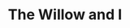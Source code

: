 ---
title: The Willow and I
year: 1947
opening_date: 1947-11-28
closing_date: 1947-12-05
layout: productions
image:
image_caption:
image_credit:
playbill: 
category: 
details:
  Theatre: Theatre Jacksonville
  Venue: Little Theatre
cast:
  Bailey: George Buchanan, Jr.
  Bessie Sutro: Grace E. Miles
  Dr. Oliver: V.A. Norman
  Dr. Trubee: Sven Koller
  Duke Todd: Freddie Milton
  Mabel: Maxine Browning
  Mara Sutro: Marion Albinson Conner
  Millie Sutro: Jewett Ashley
  Robin & Kirkland Todd: James S. Wigg
  Theodore Sutro: Major J. Reiser
  Tinny: Julia C. Tyler
crew:
  Assistant Stage Manager: Florence Wigg
  Curtain: George Buchanan, Sr.
  Director: L. Bramer Carlson
  Lighting controls: 
    - Mickey Mills
    - Su Hawkins
  Make-up: 
    - Beverly Adams
    - Elmo Lehman
    - Elsie Foreman
    - Milton Rehberg
  Portrait of Mrs. Conner: Jay Harder
  Properties: 
    - Anne Anderson
    - Carole Henning
    - Irma Leipold
    - June Stoy
    - Pat Ray
    - Peggy Pate
    - Ruth Buell
    - Suzanne Kahr
    - Velma Henning
  Properties Chairman: Elsie Foreman
  Scene painting and construction: 
    - Bob Booker
    - C. Eugene Sayre
    - Carole Henning
    - Harriet Warner
    - Nina Branch
    - Pat Wilson
    - Suzanne Kahr
    - Vonnie Patton
  Set and Lighting Design: Duke LeBrun
  Sound Effects: 
    - John Leipold
    - Walker Anderson
  Stage Manager: Nina Branch
  Wardrobe: 
    - Jean Edwards
    - Madge Knab
    - Mary Davis
    - Pearl Lewis
    - Vesta Leslie
    - Vonnie Patton
  Wardrobe Chairman: Janelle Gilmer
orchestra:
external_links:
---